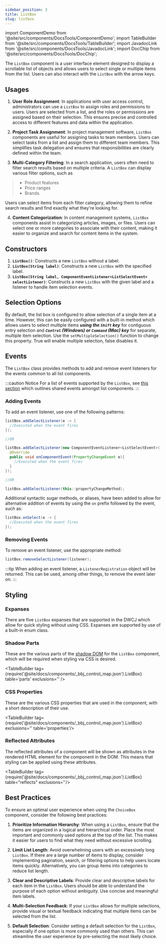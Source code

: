 ```yaml
---
sidebar_position: 3
title: ListBox
slug: listbox
---
```


import ComponentDemo from '@site/src/components/DocsTools/ComponentDemo';
import TableBuilder from '@site/src/components/DocsTools/TableBuilder';
import JavadocLink from '@site/src/components/DocsTools/JavadocLink';
import DocChip from '@site/src/components/DocsTools/DocChip';

<DocChip tooltipText="This component will render with a shadow DOM, an API built into the browser that facilitates encapsulation." label="Shadow" component="a" href="../../glossary#shadow-dom" target="_blank" clickable={true} iconName="shadow" />

<DocChip tooltipText="The name of the web component that will render in the DOM." label="bbj-list-box" href="https://basishub.github.io/basis-next/#/web-components/bbj-list-box" clickable={false} iconName='code'/>

<JavadocLink type="engine" location="org/dwcj/component/button/Button" top='true'/>

The `ListBox` component is a user interface element designed to display a scrollable list of objects and allows users to select single or multiple items from the list. Users can also interact with the `ListBox` with the arrow keys. 

<ComponentDemo 
path='https://hot.bbx.kitchen/webapp/controlsamples?class=componentdemos.listboxdemos.ListboxDemo' 
javaE='https://raw.githubusercontent.com/DwcJava/ControlSamples/main/src/main/java/componentdemos/listboxdemos/ListboxDemo.java'
cssURL='https://raw.githubusercontent.com/DwcJava/ControlSamples/main/src/main/resources/css/listboxstyles/listbox_demo.css' 
height = '250px'
/>

## Usages

1. **User Role Assignment**: In applications with user access control, administrators can use a `ListBox` to assign roles and permissions to users. Users are selected from a list, and the roles or permissions are assigned based on their selection. This ensures precise and controlled access to different features and data within the application.

2. **Project Task Assignment**: In project management software, `ListBox` components are useful for assigning tasks to team members. Users can select tasks from a list and assign them to different team members. This simplifies task delegation and ensures that responsibilities are clearly defined within the team.

3. **Multi-Category Filtering**: In a search application, users often need to filter search results based on multiple criteria. A `ListBox` can display various filter options, such as 
>- Product features
>- Price ranges
>- Brands. 

  Users can select items from each filter category, allowing them to refine search results and find exactly what they're looking for.

4. **Content Categorization**: In content management systems, `ListBox` components assist in categorizing articles, images, or files. Users can select one or more categories to associate with their content, making it easier to organize and search for content items in the system.

## Constructors

1. **`ListBox()`**: Constructs a new `ListBox` without a label.
2. **`ListBox(String label)`**: Constructs a new `ListBox` with the specified label.
3. **`ListBox(String label, ComponentEventListener<ListSelectEvent> selectListener)`**: Constructs a new `ListBox` with the given label and a listener to handle item selection events.

## Selection Options

By default, the list box is configured to allow selection of a single item at a time. However, this can be easily configured with a built-in method which allows users to select multiple items ***using the `Shift` key*** for contiguous entry selection and ***`Control` (Windows) or `Command` (Mac) key*** for separate, multiple item selection. Use the `setMultipleSelection()` function to change this property. True will enable multiple selection, false disables it. 

<ComponentDemo 
path='https://hot.bbx.kitchen/webapp/controlsamples?class=componentdemos.listboxdemos.ListboxMultipleSelection' 
javaE='https://raw.githubusercontent.com/DwcJava/ControlSamples/main/src/main/java/componentdemos/listboxdemos/ListboxMultipleSelection.java'
javaC='https://raw.githubusercontent.com/DwcJava/ControlSamples/main/src/main/code_snippets/listbox/MultipleSelection.txt'
cssURL='https://raw.githubusercontent.com/DwcJava/ControlSamples/main/src/main/resources/css/listboxstyles/multiple_selection.css'
height = '250px'
/>

## Events

The `ListBox` class provides methods to add and remove event listeners for the events common to all list components.

:::caution Notice
For a list of events supported by the `ListBox`, see [this section](./lists.md#shared-events) which outlines shared events amongst list components.
:::

### Adding Events

To add an event listener, use one of the following patterns:

```java
listBox.addSelectListener(e -> {
  //Executed when the event fires
});

//OR

listBox.addSelectListener(new ComponentEventListener<ListSelectEvent>() {
  @Override
  public void onComponentEvent(PropertyChangeEvent e){
    //Executed when the event fires
  }
});

//OR

listBox.addSelectListener(this::propertyChangeMethod);
```

Additional syntactic sugar methods, or aliases, have been added to allow for alternative addition of events by using the `on` prefix followed by the event, such as:

```java
listBox.onSelect(e -> {
  //Executed when the event fires
});
```

### Removing Events

To remove an event listener, use the appropriate method:

```java
listBox.removeSelectListener(listener);
```

:::tip
When adding an event listener, a `ListenerRegistration` object will be returned. This can be used, among other things, to remove the event later on.
:::

## Styling

### Expanses
There are five `ListBox` expanses that are supported in the DWCJ which allow for quick styling without using CSS. Expanses are supported by use of a built-in enum class. <br/>

<ComponentDemo 
path='https://hot.bbx.kitchen/webapp/controlsamples?class=componentdemos.listboxdemos.ListboxExpanses' 
javaE='https://raw.githubusercontent.com/DwcJava/ControlSamples/main/src/main/java/componentdemos/listboxdemos/ListboxExpanses.java'
javaC='https://raw.githubusercontent.com/DwcJava/ControlSamples/main/src/main/code_snippets/listbox/Expanses.txt'
cssURL='https://raw.githubusercontent.com/DwcJava/ControlSamples/main/src/main/resources/css/listboxstyles/expanse_styles.css' 
height = '300px'
/>

### Shadow Parts

These are the various parts of the [shadow DOM](../../glossary#shadow-dom) for the `ListBox` component, which will be required when styling via CSS is desired.

<TableBuilder tag={require('@site/docs/components/_bbj_control_map.json').ListBox} table='parts' exclusions='' />

### CSS Properties

These are the various CSS properties that are used in the component, with a short description of their use.

<TableBuilder tag={require('@site/docs/components/_bbj_control_map.json').ListBox} exclusions='' table='properties'/>

### Reflected Attributes

The reflected attributes of a component will be shown as attributes in the rendered HTML element for the component in the DOM. This means that styling can be applied using these attributes.

<TableBuilder tag={require('@site/docs/components/_bbj_control_map.json').ListBox} table="reflects" exclusions=''/>

## Best Practices 

To ensure an optimal user experience when using the `ChoiceBox` component, consider the following best practices:

1. **Prioritize Information Hierarchy**: When using a `ListBox`, ensure that the items are organized in a logical and hierarchical order. Place the most important and commonly used options at the top of the list. This makes it easier for users to find what they need without excessive scrolling.

2. **Limit List Length**: Avoid overwhelming users with an excessively long `ListBox`. If there are a large number of items to display, consider implementing pagination, search, or filtering options to help users locate items quickly. Alternatively, you can group items into categories to reduce list length.

3. **Clear and Descriptive Labels**: Provide clear and descriptive labels for each item in the `ListBox`. Users should be able to understand the purpose of each option without ambiguity. Use concise and meaningful item labels.

4. **Multi-Selection Feedback**: If your `ListBox` allows for multiple selections, provide visual or textual feedback indicating that multiple items can be selected from the list.

5. **Default Selection**: Consider setting a default selection for the `ListBox`, especially if one option is more commonly used than others. This can streamline the user experience by pre-selecting the most likely choice.